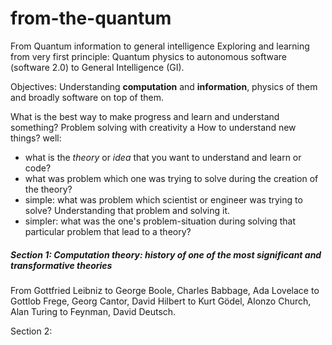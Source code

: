 # from-the-quantum
From Quantum information to general intelligence
Exploring and learning from very first principle: Quantum physics to autonomous software (software 2.0) to General Intelligence (GI).

Objectives: Understanding **computation** and **information**, physics of them and broadly software on top of them.

What is the best way to make progress and learn and understand something? Problem solving with creativity a
How to understand new things? well:
- what is the *theory* or *idea* that you want to understand and learn or code?
- what was problem which one was trying to solve during the creation of the theory?
- simple: what was problem which scientist or engineer was trying to solve? Understanding that problem and solving it.
- simpler: what was the one's problem-situation during solving that particular problem that lead to a theory?
##### Section 1: Computation theory: history of one of the most significant and transformative theories
From Gottfried Leibniz to George Boole, Charles Babbage, Ada Lovelace to Gottlob Frege, Georg Cantor, David Hilbert to Kurt Gödel, Alonzo Church, Alan Turing to Feynman, David Deutsch.

Section 2: 